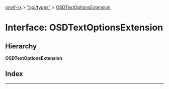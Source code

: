 [onvif-rx](../README.md) > ["api/types"](../modules/_api_types_.md) > [OSDTextOptionsExtension](../interfaces/_api_types_.osdtextoptionsextension.md)

# Interface: OSDTextOptionsExtension

## Hierarchy

**OSDTextOptionsExtension**

## Index

---

